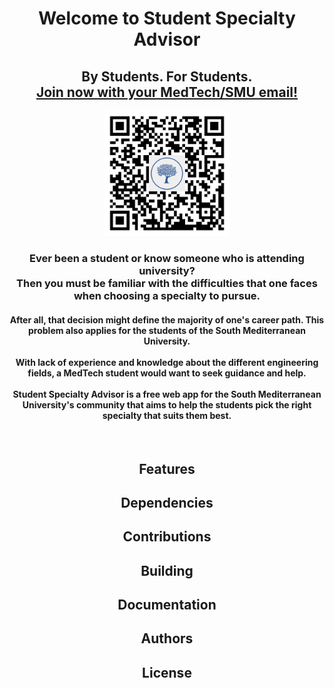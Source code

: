 <h1 align="center">Welcome to Student Specialty Advisor</h1>
<h2 align="center">By Students. For Students.
  <br/>
  <a href="https://student-specialty-advisor.herokuapp.com" target="_blank" rel="noreferrer noopener">Join now with your MedTech/SMU email!</a></h2>
<p align="center">
    <img width="200px" src="/client/src/assets/art/logo/qr-code.png"></img>
</p>
<h3 align="center">
Ever been a student or know someone who is attending university?<br/>
Then you must be familiar with the difficulties that one faces when choosing a specialty to pursue.<br/>
</h3>
<h4 align="center">
After all, that decision might define the majority of one's career path. This problem also applies for the students of the South Mediterranean University.<br/><br/>
With lack of experience and knowledge about the different engineering fields, a MedTech student would want to seek guidance and help.<br/><br/>
Student Specialty Advisor is a free web app for the South Mediterranean University's community that aims to help the students pick the right specialty that suits them best.
</h4><br/>
<h2 align="center">Features</h2>
<h2 align="center">Dependencies</h2>
<h2 align="center">Contributions</h2>
<h2 align="center">Building</h2>
<h2 align="center">Documentation</h2>
<h2 align="center">Authors</h2>
<h2 align="center">License</h2>
